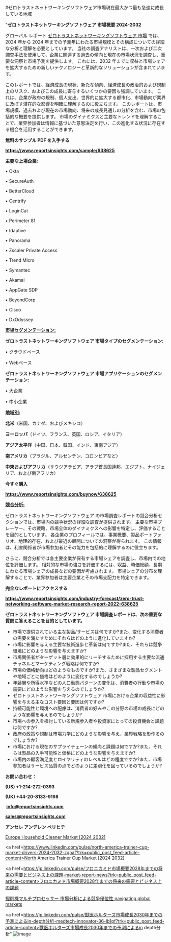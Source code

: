#ゼロトラストネットワーキングソフトウェア市場現在最大かつ最も急速に成長している地域

"<strong>ゼロトラストネットワーキングソフトウェア 市場概要 2024-2032</strong>

グローバル レポート <a href=https://www.reportsinsights.com/sample/638625>ゼロトラストネットワーキングソフトウェア 市場</a> では、2024 年から 2024 年までの予測年にわたる市場規模とその構成についての詳細な分析と理解を必要としています。 当社の調査アナリストは、一次および二次調査手法を使用して、企業に関連する過去の傾向と現在の市場状況を調査し、重要な洞察と市場予測を提供します。 これには、2032 年までに収益と市場シェアを拡大​​するための新しいテクノロジーと革新的なソリューションが含まれています。

このレポートでは、経済成長の現状、新たな傾向、経済成長の政治的および規制上のリスク、およびこの成長に寄与するいくつかの要因も強調しています。 これは、企業が政府の規制、個人支出、世界的に拡大する都市化、市場動向が業界に及ぼす潜在的な影響を明確に理解するのに役立ちます。 このレポートは、市場規模、過去および現在の市場動向、将来の成長見通しの分析を含む、市場の包括的な概要を提供します。 市場のダイナミクスと主要なトレンドを理解することで、業界参加者は情報に基づいた意思決定を行い、この進化する状況に存在する機会を活用することができます。

<strong><b>無料のサンプル PDF を入手する</b></strong>

<a href=https://www.reportsinsights.com/sample/638625><strong><u>https://www.reportsinsights.com/sample/638625</u></strong></a>

<strong>主要な上場企業:</strong>

• Okta

• SecureAuth

• BetterCloud

• Centrify

• LoginCat

• Perimeter 81

• Idaptive

• Panorama

• Zscaler Private Access

• Trend Micro

• Symantec

• Akamai

• AppGate SDP

• BeyondCorp

• Cisco

• DxOdyssey

<strong><u>市場セグメンテーション</u></strong><strong><u>:</u></strong>

<strong>ゼロトラストネットワーキングソフトウェア 市場タイプのセグメンテーション:</strong>

• クラウドベース

• Webベース

<strong>ゼロトラストネットワーキングソフトウェア 市場アプリケーションのセグメンテーション:</strong>

• 大企業

• 中小企業

<strong><u>地域別</u></strong><strong><u>:</u></strong>

<strong>北米</strong>（米国、カナダ、およびメキシコ）

<strong>ヨーロッパ</strong>（ドイツ、フランス、英国、ロシア、イタリア）

<strong>アジア太平洋</strong>（中国、日本、韓国、インド、東南アジア）

<strong>南アメリカ</strong>（ブラジル、アルゼンチン、コロンビアなど）

<strong>中東およびアフリカ</strong>（サウジアラビア、アラブ首長国連邦、エジプト、ナイジェリア、および南アフリカ）

<strong>今すぐ購入</strong>

<a href=https://www.reportsinsights.com/buynow/638625><strong><u>https://www.reportsinsights.com/buynow/638625</u></strong></a>

<strong><u>競合分析:</u></strong>

ゼロトラストネットワーキングソフトウェア の市場調査レポートの競合分析セクションでは、市場内の競争状況の詳細な調査が提供されます。 主要な市場プレーヤー、その戦略、市場全体のダイナミクスへの影響を特定し、評価することを目的としています。 各企業のプロフィールでは、事業概要、製品ポートフォリオ、地理的存在、および最近の展開についての洞察が得られます。 この情報は、利害関係者が市場参加者とその能力を包括的に理解するのに役立ちます。

さらに、競合分析では各主要企業が保有する市場シェアを調査し、市場内での地位を評価します。 相対的な市場の強さを評価するには、収益、時価総額、長期にわたる市場シェアの成長などの要因が考慮されます。 市場シェアの分布を理解することで、業界参加者は主要企業とその市場支配力を特定できます。

<strong>完全なレポートにアクセスする</strong>

<a href=https://www.reportsinsights.com/industry-forecast/zero-trust-networking-software-market-research-report-2022-638625><strong><u><b>https://www.reportsinsights.com/industry-forecast/zero-trust-networking-software-market-research-report-2022-638625</b></u></strong></a>

<strong><b>ゼロトラストネットワーキングソフトウェア 市場調査レポートは、次の重要な質問に答えることを目的としています。</b></strong>
<ul>
  <li>市場で提供されている主な製品/サービスは何ですか?また、変化する消費者の需要を満たすためにそれらはどのように進化していますか?</li>
  <li>市場に影響を与える主要な技術進歩と革新は何ですか?また、それらは競争環境にどのような影響を与えますか?</li>
  <li>市場関係者がターゲット層に効果的にリーチするために採用する主要な流通チャネルとマーケティング戦略は何ですか?</li>
  <li>市場の価格動向はどのようなものですか?また、さまざまな製品セグメントや地域ごとに価格はどのように変化するのでしょうか?</li>
  <li>年齢層や所得水準などの人口動態パターンの変化は、消費者の行動や市場の需要にどのような影響を与えるのでしょうか?</li>
  <li>ゼロトラストネットワーキングソフトウェア 市場における企業の収益性に影響を与える主なコスト要因と要因は何ですか?</li>
  <li>持続可能性と環境への配慮は、消費者の好みやこの分野の市場の成長にどのような影響を与えるのでしょうか?</li>
  <li>市場への参入を検討している新規参入者や投資家にとっての投資機会と課題は何ですか?</li>
  <li>政府の政策や規制は市場力学にどのような影響を与え、業界戦略を形作るのでしょうか?</li>
  <li>市場における現在のサプライチェーンの傾向と課題は何ですか?また、それらは製品の入手可能性と価格にどのような影響を与えますか?</li>
  <li>市場内の顧客満足度とロイヤリティのレベルはどの程度ですか?また、市場参加者はサービス品質の点でどのように差別化を図っているのでしょうか?</li>
</ul>
<strong>お問い合わせ：</strong>

<strong>(US) +1-214-272-0393</strong>

<strong>(UK) +44-20-8133-9198</strong>

<strong> </strong><a href=info@reportsinsights.com><strong><u>info@reportsinsights.com</u></strong></a>

<a href=sales@reportsinsights.com><strong><u>sales@reportsinsights.com</u></strong></a>

<strong>アンセレ アンデレン ベリヒテ</strong>

<a href=https://www.linkedin.com/pulse/europe-household-cleaner-markets-strategic-lkp2f/>Europe Household Cleaner Market [2024 2032]</a>

<a href=https://www.linkedin.com/pulse/north-america-trainer-cup-market-drivers-2024-2032-zgaaf?trk=public_post_feed-article-content>North America Trainer Cup Market [2024 2032]</a>

<a href=https://jp.linkedin.com/pulse/フロニカミド市場概要2028年までの将来の需要とビジネス上の課題-market-report-news?trk=public_post_feed-article-content>フロニカミド市場概要2028年までの将来の需要とビジネス上の課題</a>

<a href=https://www.linkedin.com/pulse/掘削機マルチプロセッサー-市場分析による競争優位性-navigating-global-markets/>掘削機マルチプロセッサー 市場分析による競争優位性 navigating global markets</a>

<a href=https://jp.linkedin.com/pulse/獣医ホルターズ市場成長2030年までの予測によるin-depth分析-medtech-innovator-36-lb1pf?trk=public_post_feed-article-content>獣医ホルターズ市場成長2030年までの予測によるin depth分析</a>"
![image](https://github.com/aakesh123242/RIMarket/assets/158431203/8a55b537-37f0-4617-ae06-34a1e1244c5d)
